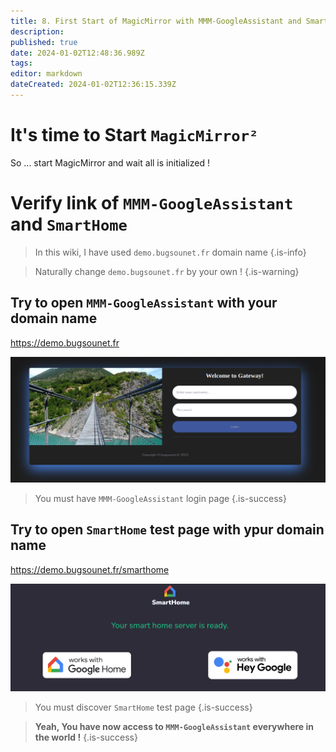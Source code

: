 ```yaml
---
title: 8. First Start of MagicMirror with MMM-GoogleAssistant and SmartHome functionality
description: 
published: true
date: 2024-01-02T12:48:36.989Z
tags: 
editor: markdown
dateCreated: 2024-01-02T12:36:15.339Z
---
```


# It's time to Start `MagicMirror²`

So ... start MagicMirror and wait all is initialized !

# Verify link of `MMM-GoogleAssistant` and `SmartHome`
> In this wiki, I have used `demo.bugsounet.fr` domain name
{.is-info}

> Naturally change `demo.bugsounet.fr` by your own !
{.is-warning}


## Try to open `MMM-GoogleAssistant` with your domain name

https://demo.bugsounet.fr

![login.png](/resources/smarthome/login.png)

> You must have `MMM-GoogleAssistant` login page
{.is-success}

## Try to open `SmartHome` test page with ypur domain name

https://demo.bugsounet.fr/smarthome

![smarthome.png](/resources/smarthome/smarthome.png)

> You must discover `SmartHome` test page
{.is-success}


> **Yeah, You have now access to `MMM-GoogleAssistant` everywhere in the world !**
{.is-success}
